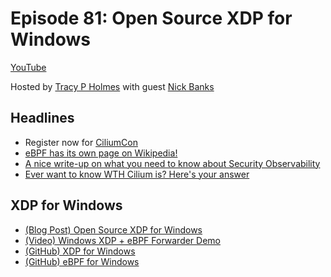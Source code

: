 # Episode 81: Open Source XDP for Windows

[YouTube](https://youtu.be/r7wD2hvOv-k)

Hosted by [Tracy P Holmes](https://twitter.com/tracypholmes) with guest [Nick Banks](https://twitter.com/gamernb)

## Headlines

- Register now for [CiliumCon](https://events.linuxfoundation.org/kubecon-cloudnativecon-europe/co-located-events/ciliumcon/)
- [eBPF has its own page on Wikipedia!](https://en.wikipedia.org/wiki/EBPF)
- [A nice write-up on what you need to know about Security Observability](https://www.alibabacloud.com/blog/what-you-need-to-know-about-ebpf-security-observability_599614)
- [Ever want to know WTH Cilium is? Here's your answer](https://blog.container-solutions.com/wtf-is-cilium)


## XDP for Windows
- [(Blog Post) Open Source XDP for Windows](https://techcommunity.microsoft.com/t5/networking-blog/open-source-xdp-for-windows/ba-p/3421922)
- [(Video) Windows XDP + eBPF Forwarder Demo](https://www.youtube.com/watch?v=Owj9kjDPGTw)
- [(GitHub) XDP for Windows](https://github.com/microsoft/xdp-for-windows/)
- [(GitHub) eBPF for Windows](https://github.com/microsoft/ebpf-for-windows)